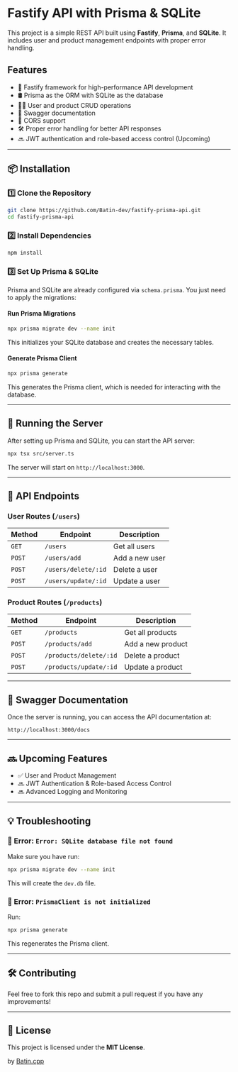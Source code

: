 # Fastify API with Prisma & SQLite

This project is a simple REST API built using **Fastify**, **Prisma**, and **SQLite**. It includes user and product management endpoints with proper error handling.

## Features
- 🚀 Fastify framework for high-performance API development  
- 🛢️ Prisma as the ORM with SQLite as the database  
- 🧑‍💻 User and product CRUD operations  
- 📄 Swagger documentation  
- 🔄 CORS support  
- 🛠️ Proper error handling for better API responses  
- 🔜 JWT authentication and role-based access control (Upcoming)  

---

## 📦 Installation

### 1️⃣ Clone the Repository  
```sh
git clone https://github.com/Batin-dev/fastify-prisma-api.git
cd fastify-prisma-api
```

### 2️⃣ Install Dependencies  
```sh
npm install
```

### 3️⃣ Set Up Prisma & SQLite  
Prisma and SQLite are already configured via `schema.prisma`. You just need to apply the migrations:

#### Run Prisma Migrations  
```sh
npx prisma migrate dev --name init
```
This initializes your SQLite database and creates the necessary tables.

#### Generate Prisma Client  
```sh
npx prisma generate
```
This generates the Prisma client, which is needed for interacting with the database.

---

## 🚀 Running the Server  
After setting up Prisma and SQLite, you can start the API server:  
```sh
npx tsx src/server.ts
```
The server will start on `http://localhost:3000`.

---

## 📡 API Endpoints

### User Routes (`/users`)
| Method | Endpoint | Description |
|--------|---------|-------------|
| `GET` | `/users` | Get all users |
| `POST` | `/users/add` | Add a new user |
| `POST` | `/users/delete/:id` | Delete a user |
| `POST` | `/users/update/:id` | Update a user |

### Product Routes (`/products`)
| Method | Endpoint | Description |
|--------|---------|-------------|
| `GET` | `/products` | Get all products |
| `POST` | `/products/add` | Add a new product |
| `POST` | `/products/delete/:id` | Delete a product |
| `POST` | `/products/update/:id` | Update a product |

---

## 📑 Swagger Documentation
Once the server is running, you can access the API documentation at:  
```
http://localhost:3000/docs
```

---

## 🔜 Upcoming Features
- ✅ User and Product Management  
- 🔜 JWT Authentication & Role-based Access Control  
- 🔜 Advanced Logging and Monitoring  

---

## 💡 Troubleshooting

### 🔹 Error: `Error: SQLite database file not found`
Make sure you have run:
```sh
npx prisma migrate dev --name init
```
This will create the `dev.db` file.

### 🔹 Error: `PrismaClient is not initialized`
Run:
```sh
npx prisma generate
```
This regenerates the Prisma client.

---

## 🛠️ Contributing
Feel free to fork this repo and submit a pull request if you have any improvements!

---

## 📜 License
This project is licensed under the **MIT License**.

by [Batin.cpp](https://github.com/Batin-dev)
